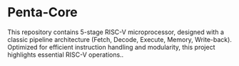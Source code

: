 # Penta-Core
This repository contains 5-stage RISC-V microprocessor, designed with a classic pipeline architecture (Fetch, Decode, Execute, Memory, Write-back). Optimized for efficient instruction handling and modularity, this project highlights essential RISC-V operations..
